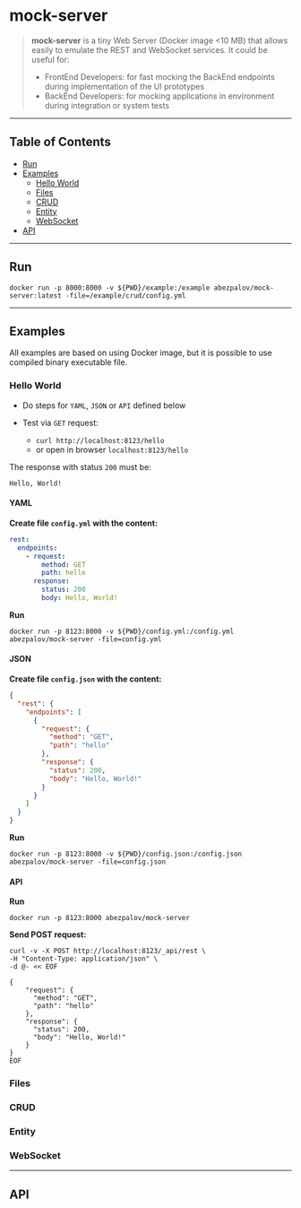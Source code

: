 # mock-server
> **mock-server** is a tiny Web Server (Docker image <10 MB) that allows easily to emulate the REST and WebSocket services.
> It could be useful for:
> * FrontEnd Developers: for fast mocking the BackEnd endpoints during implementation of the UI prototypes
> * BackEnd Developers: for mocking applications in environment during integration or system tests 
---

## Table of Contents
* [Run](#run)
* [Examples](#examples)
    * [Hello World](#hello-world)
    * [Files](#files)
    * [CRUD](#crud)
    * [Entity](#entity)
    * [WebSocket](#websocket)
* [API](#api)

---
## Run

`docker run -p 8000:8000 -v ${PWD}/example:/example abezpalov/mock-server:latest -file=/example/crud/config.yml`

---
## Examples
All examples are based on using Docker image, but it is possible to use compiled binary executable file.
### Hello World
* Do steps for `YAML`, `JSON` or `API` defined below

* Test via `GET` request:
  * `curl http://localhost:8123/hello`
  * or open in browser `localhost:8123/hello`

The response with status `200` must be:
```
Hello, World!
```

#### YAML
**Create file `config.yml` with the content:**
```yaml
rest:
  endpoints:
    - request:
        method: GET
        path: hello
      response:
        status: 200
        body: Hello, World!
```
**Run**
```console
docker run -p 8123:8000 -v ${PWD}/config.yml:/config.yml abezpalov/mock-server -file=config.yml

```

#### JSON
**Create file `config.json` with the content:**
```json
{
  "rest": {
    "endpoints": [
      {
        "request": {
          "method": "GET",
          "path": "hello"
        },
        "response": {
          "status": 200,
          "body": "Hello, World!"
        }
      }
    ]
  }
}
```
**Run** 
```console
docker run -p 8123:8000 -v ${PWD}/config.json:/config.json abezpalov/mock-server -file=config.json

```

#### API
**Run** 
```console
docker run -p 8123:8000 abezpalov/mock-server
```
**Send POST request:**
```console
curl -v -X POST http://localhost:8123/_api/rest \
-H "Content-Type: application/json" \
-d @- << EOF

{
    "request": {
      "method": "GET",
      "path": "hello"
    },
    "response": {
      "status": 200,
      "body": "Hello, World!"
    }
}
EOF
```

### Files
### CRUD
### Entity
### WebSocket

---
## API

